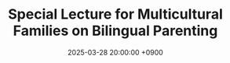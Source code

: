 ---
layout: news_detail
title: "Special Lecture for Multicultural Families on Bilingual Parenting"
date: 2025-03-28 20:00:00 +0900
image: 25multicultural.jpg
detail: "Dr. Yim delivered a special lecture for bilingual parents from multicultural families."
long_detail: "Dr. Yim delivered a special lecture for bilingual parents from multicultural families. The lecture highlighted the importance of bilingualism and introduced interactive book reading as an effective strategy to enhance children's literacy skills. The session was designed to empower parents to actively support their children's bilingual language development."
---